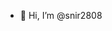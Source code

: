 - 👋 Hi, I’m @snir2808
<!---
snir2808/snir2808 is a ✨ special ✨ repository because its `README.md` (this file) appears on your GitHub profile.
You can click the Preview link to take a look at your changes.
--->
